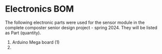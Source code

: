 # Electronics BOM
The following electronic parts were used for the sensor module in the complete composter senior design project - spring 2024. 
They will be listed as Part (quantity).

1. Arduino Mega board (1)
2. 
